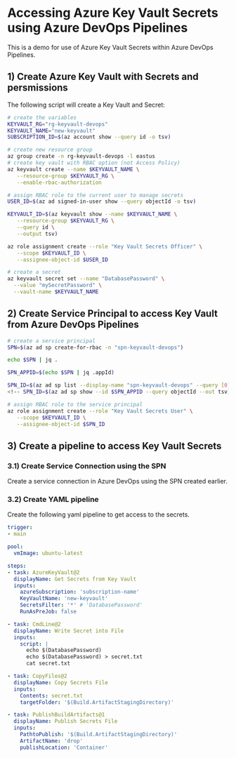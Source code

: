 ﻿# Accessing Azure Key Vault Secrets using Azure DevOps Pipelines 

This is a demo for use of Azure Key Vault Secrets within Azure DevOps Pipelines.

## 1) Create Azure Key Vault with Secrets and persmissions

The following script will create a Key Vault and Secret:

```bash
# create the variables
KEYVAULT_RG="rg-keyvault-devops"
KEYVAULT_NAME="new-keyvault"
SUBSCRIPTION_ID=$(az account show --query id -o tsv)

# create new resource group
az group create -n rg-keyvault-devops -l eastus
# create key vault with RBAC option (not Access Policy)
az keyvault create --name $KEYVAULT_NAME \
   --resource-group $KEYVAULT_RG \
   --enable-rbac-authorization
```

```bash
# assign RBAC role to the current user to manage secrets
USER_ID=$(az ad signed-in-user show --query objectId -o tsv)

KEYVAULT_ID=$(az keyvault show --name $KEYVAULT_NAME \
   --resource-group $KEYVAULT_RG \
   --query id \
   --output tsv)

az role assignment create --role "Key Vault Secrets Officer" \
   --scope $KEYVAULT_ID \
   --assignee-object-id $USER_ID
``` 

```bash
# create a secret
az keyvault secret set --name "DatabasePassword" \
  --value "mySecretPassword" \
  --vault-name $KEYVAULT_NAME
```

## 2) Create Service Principal to access Key Vault from Azure DevOps Pipelines

```bash
# create a service principal
SPN=$(az ad sp create-for-rbac -n "spn-keyvault-devops")

echo $SPN | jq .

SPN_APPID=$(echo $SPN | jq .appId)

SPN_ID=$(az ad sp list --display-name "spn-keyvault-devops" --query [0].objectId --out tsv)
<!-- SPN_ID=$(az ad sp show --id $SPN_APPID --query objectId --out tsv) -->

# assign RBAC role to the service principal
az role assignment create --role "Key Vault Secrets User" \
   --scope $KEYVAULT_ID \
   --assignee-object-id $SPN_ID
```

## 3) Create a pipeline to access Key Vault Secrets

### 3.1) Create Service Connection using the SPN

Create a service connection in Azure DevOps using the SPN created earlier.

### 3.2) Create YAML pipeline

Create the following yaml pipeline to get access to the secrets.

```yaml
trigger:
- main

pool:
  vmImage: ubuntu-latest

steps:
- task: AzureKeyVault@2
  displayName: Get Secrets from Key Vault
  inputs:
    azureSubscription: 'subscription-name'
    KeyVaultName: 'new-keyvault'
    SecretsFilter: '*' # 'DatabasePassword'
    RunAsPreJob: false

- task: CmdLine@2
  displayName: Write Secret into File
  inputs:
    script: |
      echo $(DatabasePassword)
      echo $(DatabasePassword) > secret.txt
      cat secret.txt

- task: CopyFiles@2
  displayName: Copy Secrets File
  inputs:
    Contents: secret.txt
    targetFolder: '$(Build.ArtifactStagingDirectory)'

- task: PublishBuildArtifacts@1
  displayName: Publish Secrets File
  inputs:
    PathtoPublish: '$(Build.ArtifactStagingDirectory)'
    ArtifactName: 'drop'
    publishLocation: 'Container'
```
